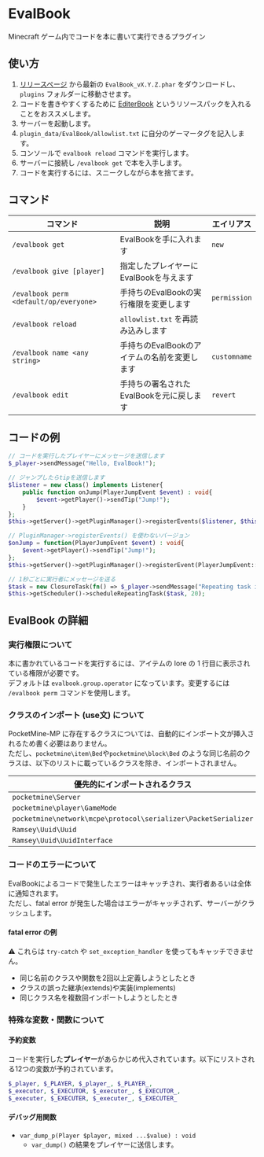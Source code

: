 # EvalBook

Minecraft ゲーム内でコードを本に書いて実行できるプラグイン

## 使い方

1. [リリースページ](https://github.com/NeiroNetwork/EvalBook/releases/latest) から最新の `EvalBook_vX.Y.Z.phar` をダウンロードし、`plugins` フォルダーに移動させます。
2. コードを書きやすくするために [EditerBook](https://github.com/NeiroNetwork/EditerBook/releases/latest) というリソースパックを入れることをおススメします。  
3. サーバーを起動します。
4. `plugin_data/EvalBook/allowlist.txt` に自分のゲーマータグを記入します。
5. コンソールで `evalbook reload` コマンドを実行します。
6. サーバーに接続し `/evalbook get` で本を入手します。
7. コードを実行するには、スニークしながら本を捨てます。

## コマンド

| コマンド                                   | 説明                         | エイリアス        |
|----------------------------------------|----------------------------|--------------|
| `/evalbook get`                        | EvalBookを手に入れます            | `new`        |
| `/evalbook give [player]`              | 指定したプレイヤーにEvalBookを与えます    |              |
| `/evalbook perm <default/op/everyone>` | 手持ちのEvalBookの実行権限を変更します    | `permission` |
| `/evalbook reload`                     | `allowlist.txt` を再読み込みします  |              |
| `/evalbook name <any string>`          | 手持ちのEvalBookのアイテムの名前を変更します | `customname` |
| `/evalbook edit`                       | 手持ちの署名されたEvalBookを元に戻します   | `revert`     |

## コードの例

```php
// コードを実行したプレイヤーにメッセージを送信します
$_player->sendMessage("Hello, EvalBook!");
```

```php
// ジャンプしたらtipを送信します
$listener = new class() implements Listener{
    public function onJump(PlayerJumpEvent $event) : void{
        $event->getPlayer()->sendTip("Jump!");
    }
};
$this->getServer()->getPluginManager()->registerEvents($listener, $this);
```

```php
// PluginManager->registerEvents() を使わないバージョン
$onJump = function(PlayerJumpEvent $event) : void{
    $event->getPlayer()->sendTip("Jump!");
};
$this->getServer()->getPluginManager()->registerEvent(PlayerJumpEvent::class, $onJump, EventPriority::NORMAL, $this);
```

```php
// 1秒ごとに実行者にメッセージを送る
$task = new ClosureTask(fn() => $_player->sendMessage("Repeating task is easy"));
$this->getScheduler()->scheduleRepeatingTask($task, 20);
```

## EvalBook の詳細

### 実行権限について

本に書かれているコードを実行するには、アイテムの lore の 1 行目に表示されている権限が必要です。  
デフォルトは `evalbook.group.operator` になっています。変更するには `/evalbook perm` コマンドを使用します。

### クラスのインポート (use文) について

PocketMine-MP に存在するクラスについては、自動的にインポート文が挿入されるため書く必要はありません。  
ただし、`pocketmine\item\Bed`や`pocketmine\block\Bed` のような同じ名前のクラスは、以下のリストに載っているクラスを除き、インポートされません。

| 優先的にインポートされるクラス                                                |
|----------------------------------------------------------------|
| `pocketmine\Server`                                            |
| `pocketmine\player\GameMode`                                   |
| `pocketmine\network\mcpe\protocol\serializer\PacketSerializer` |
| `Ramsey\Uuid\Uuid`                                             |
| `Ramsey\Uuid\UuidInterface`                                    |

### コードのエラーについて

EvalBookによるコードで発生したエラーはキャッチされ、実行者あるいは全体に通知されます。  
ただし、fatal error が発生した場合はエラーがキャッチされず、サーバーがクラッシュします。

#### fatal error の例

:warning: これらは `try-catch` や `set_exception_handler` を使ってもキャッチできません。

- 同じ名前のクラスや関数を2回以上定義しようとしたとき
- クラスの誤った継承(extends)や実装(implements)
- 同じクラス名を複数回インポートしようとしたとき

### 特殊な変数・関数について

#### 予約変数

コードを実行した**プレイヤー**があらかじめ代入されています。以下にリストされる12つの変数が予約されています。

```php
$_player, $_PLAYER, $_player_, $_PLAYER_,
$_executor, $_EXECUTOR, $_executor_, $_EXECUTOR_,
$_executer, $_EXECUTER, $_executer_, $_EXECUTER_
```

#### デバッグ用関数

- `var_dump_p(Player $player, mixed ...$value) : void`
  - `var_dump()` の結果をプレイヤーに送信します。
